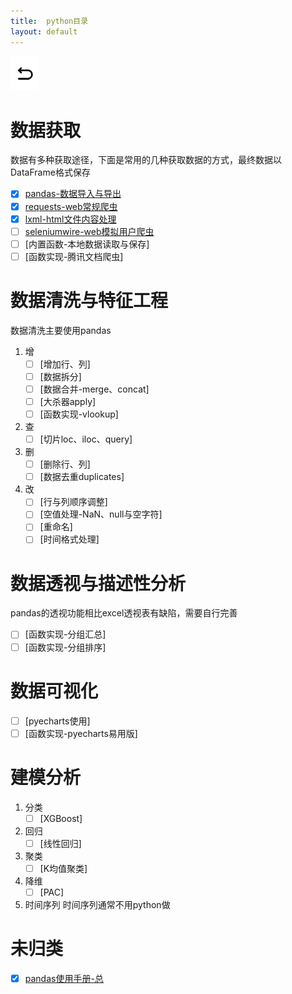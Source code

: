 ```yaml
---
title:  python目录
layout: default
---
```

[![返回](/assets/images/back.png)](../../../../)

# 数据获取

数据有多种获取途径，下面是常用的几种获取数据的方式，最终数据以DataFrame格式保存

- [x] [pandas-数据导入与导出](../../../../2022/07/04/Python_Pandas_DataIO.html)
- [x] [requests-web常规爬虫](../../../../2022/07/25/Python_Requests.html)
- [x] [lxml-html文件内容处理](../../../../2022/07/25/Python_Lxml.html)
- [ ] [seleniumwire-web模拟用户爬虫](../../../../2022/07/25/Python_Seleniumwire.html)
- [ ] [内置函数-本地数据读取与保存]
- [ ] [函数实现-腾讯文档爬虫]

# 数据清洗与特征工程

数据清洗主要使用pandas

1. 增
   - [ ] [增加行、列]
   - [ ] [数据拆分]
   - [ ] [数据合并-merge、concat]
   - [ ] [大杀器apply]
   - [ ] [函数实现-vlookup]
2. 查
   - [ ] [切片loc、iloc、query]
3. 删
   - [ ] [删除行、列]
   - [ ] [数据去重duplicates]
4. 改
   - [ ] [行与列顺序调整]
   - [ ] [空值处理-NaN、null与空字符]
   - [ ] [重命名]
   - [ ] [时间格式处理]

# 数据透视与描述性分析

pandas的透视功能相比excel透视表有缺陷，需要自行完善

- [ ] [函数实现-分组汇总]
- [ ] [函数实现-分组排序]

# 数据可视化

- [ ] [pyecharts使用]
- [ ] [函数实现-pyecharts易用版]

# 建模分析

1. 分类
   - [ ] [XGBoost]
2. 回归
   - [ ] [线性回归]
3. 聚类
   - [ ] [K均值聚类]
4. 降维
   - [ ] [PAC]
5. 时间序列
时间序列通常不用python做

# 未归类

- [x] [pandas使用手册-总](../../../../2022/06/02/Python_Pandas_Note.html)

